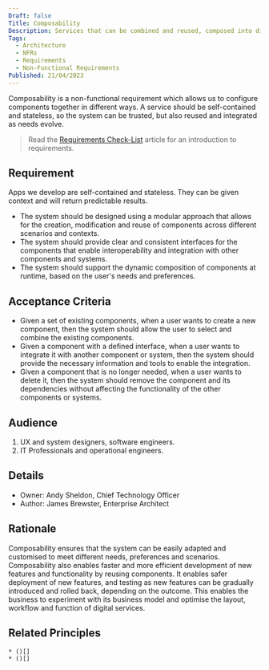 ```yaml
---
Draft: false
Title: Composability
Description: Services that can be combined and reused, composed into different layouts and new applications, provide business agility.
Tags:
  - Architecture
  - NFRs
  - Requirements
  - Non-Functional Requirements
Published: 21/04/2023
---
```


Composability is a non-functional requirement which allows us to configure components together in different ways. A service should be self-contained and stateless, so the system can be trusted, but also reused and integrated as needs evolve.

> Read the [Requirements Check-List](xref:requirements-checklist) article for an introduction to requirements.

## Requirement

Apps we develop are self-contained and stateless. They can be given context and will return predictable results.

* The system should be designed using a modular approach that allows for the creation, modification and reuse of components across different scenarios and contexts.
* The system should provide clear and consistent interfaces for the components that enable interoperability and integration with other components and systems.
* The system should support the dynamic composition of components at runtime, based on the user's needs and preferences.

## Acceptance Criteria

* Given a set of existing components, when a user wants to create a new component, then the system should allow the user to select and combine the existing components.
* Given a component with a defined interface, when a user wants to integrate it with another component or system, then the system should provide the necessary information and tools to enable the integration.
* Given a component that is no longer needed, when a user wants to delete it, then the system should remove the component and its dependencies without affecting the functionality of the other components or systems.

## Audience

  1. UX and system designers, software engineers.
  2. IT Professionals and operational engineers.

## Details

* Owner: Andy Sheldon, Chief Technology Officer
* Author: James Brewster, Enterprise Architect

## Rationale

 Composability ensures that the system can be easily adapted and customised to meet different needs, preferences and scenarios. Composability also enables faster and more efficient development of new features and functionality by reusing components. It enables safer deployment of new features, and testing as new features can be gradually introduced and rolled back, depending on the outcome. This enables the business to experiment with its business model and optimise the layout, workflow and function of digital services.

## Related Principles

    * ()[]
    * ()[]
